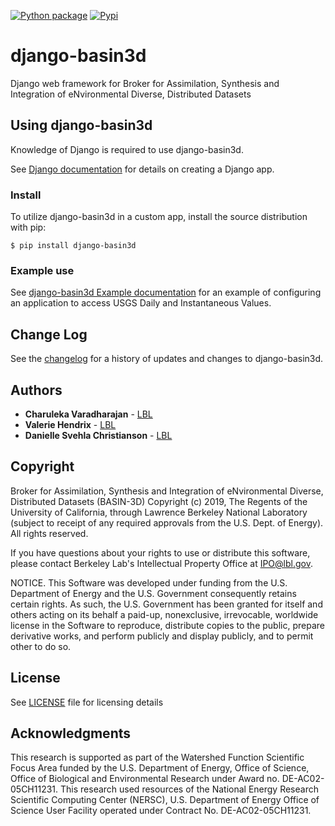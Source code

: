 [![Python package](https://github.com/BASIN-3D/django-basin3d/actions/workflows/main.yml/badge.svg)](https://github.com/BASIN-3D/django-basin3d/actions/workflows/main.yml) 
[![Pypi](https://img.shields.io/pypi/v/django-basin3d)](https://pypi.org/project/django-basin3d/)

# django-basin3d
Django web framework for Broker for Assimilation, Synthesis and Integration of eNvironmental Diverse, Distributed Datasets

## Using django-basin3d
Knowledge of Django is required to use django-basin3d.

See [Django documentation](https://docs.djangoproject.com/) for details on creating a Django app.

### Install
To utilize django-basin3d in a custom app, install the source distribution with pip:

    $ pip install django-basin3d
    
### Example use
See [django-basin3d Example documentation](https://basin3d.readthedocs.io/projects/django-basin3d/en/stable/index.html) for an example of configuring an application to access USGS Daily and Instantaneous Values.

## Change Log
See the [changelog](https://basin3d.readthedocs.io/projects/django-basin3d/en/stable/changelog.html) for a history of updates and changes to django-basin3d.

## Authors
* **Charuleka Varadharajan** - [LBL](http://eesa.lbl.gov/profiles/charuleka-varadharajan/)
* **Valerie Hendrix**  - [LBL](https://crd.lbl.gov/departments/data-science-and-technology/uss/staff/valerie-hendrix)
* **Danielle Svehla Christianson** - [LBL](https://crd.lbl.gov/departments/data-science-and-technology/uss/staff/danielle-christianson/)

## Copyright
Broker for Assimilation, Synthesis and Integration of eNvironmental Diverse, Distributed Datasets (BASIN-3D) Copyright (c) 2019, The
Regents of the University of California, through Lawrence Berkeley National
Laboratory (subject to receipt of any required approvals from the U.S.
Dept. of Energy).  All rights reserved.

If you have questions about your rights to use or distribute this software,
please contact Berkeley Lab's Intellectual Property Office at
IPO@lbl.gov.

NOTICE.  This Software was developed under funding from the U.S. Department
of Energy and the U.S. Government consequently retains certain rights.  As
such, the U.S. Government has been granted for itself and others acting on
its behalf a paid-up, nonexclusive, irrevocable, worldwide license in the
Software to reproduce, distribute copies to the public, prepare derivative
works, and perform publicly and display publicly, and to permit other to do
so.

## License
See [LICENSE](https://basin3d.readthedocs.io/projects/django-basin3d/en/stable/license_agreement.html) file for licensing details

## Acknowledgments
This research is supported as part of the Watershed Function Scientific Focus Area funded by the U.S. Department of Energy, Office of Science, Office of Biological and Environmental Research under Award no. DE-AC02-05CH11231. This research used resources of the National Energy Research Scientific Computing Center (NERSC), U.S. Department of Energy Office of Science User Facility operated under Contract No. DE-AC02-05CH11231. 
